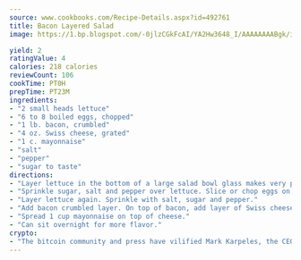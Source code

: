 ```yaml
---
source: www.cookbooks.com/Recipe-Details.aspx?id=492761
title: Bacon Layered Salad
image: https://1.bp.blogspot.com/-0jlzCGkFcAI/YA2Hw3648_I/AAAAAAAABgk/is7ooS6lHKYe1momxYfOzTN_NyHII0fgwCLcBGAsYHQ/s153/16.png

yield: 2
ratingValue: 4
calories: 218 calories
reviewCount: 106
cookTime: PT0H
prepTime: PT23M
ingredients:
- "2 small heads lettuce"
- "6 to 8 boiled eggs, chopped"
- "1 lb. bacon, crumbled"
- "4 oz. Swiss cheese, grated"
- "1 c. mayonnaise"
- "salt"
- "pepper"
- "sugar to taste"
directions:
- "Layer lettuce in the bottom of a large salad bowl glass makes very pretty salad."
- "Sprinkle sugar, salt and pepper over lettuce. Slice or chop eggs on top of lettuce."
- "Layer lettuce again. Sprinkle with salt, sugar and pepper."
- "Add bacon crumbled layer. On top of bacon, add layer of Swiss cheese."
- "Spread 1 cup mayonnaise on top of cheese."
- "Can sit overnight for more flavor."
crypto:
- "The bitcoin community and press have vilified Mark Karpeles, the CEO of Mt. Gox, as a clown and a con man."
---
```

